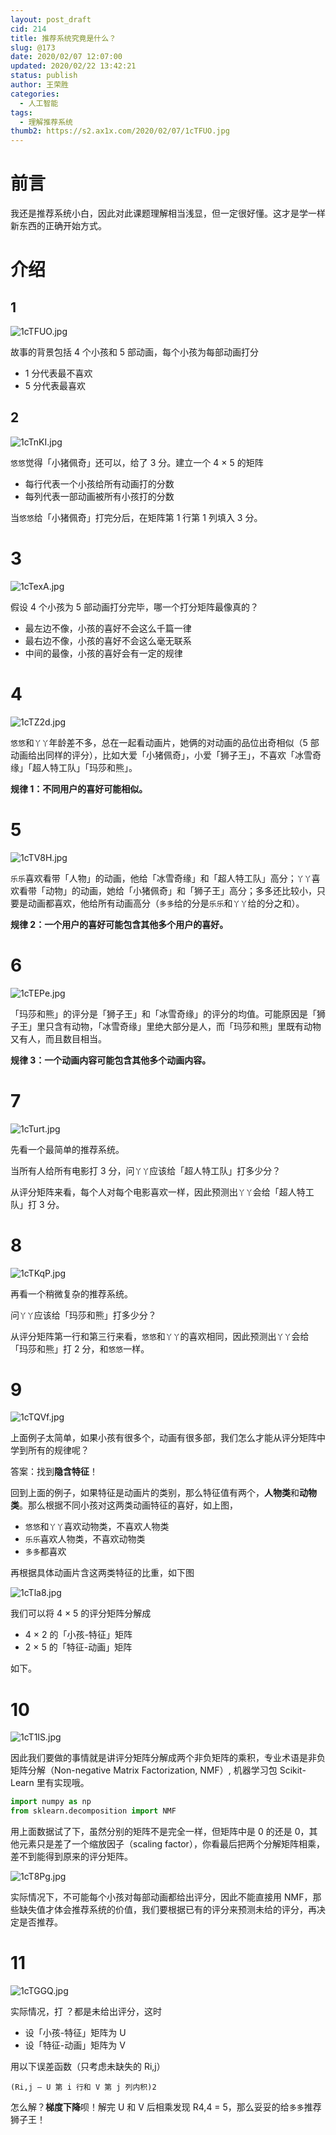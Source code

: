 ```yaml
---
layout: post_draft
cid: 214
title: 推荐系统究竟是什么？
slug: @173
date: 2020/02/07 12:07:00
updated: 2020/02/22 13:42:21
status: publish
author: 王荣胜
categories: 
  - 人工智能
tags: 
  - 理解推荐系统
thumb2: https://s2.ax1x.com/2020/02/07/1cTFUO.jpg
---
```



<!--more-->
# 前言

我还是推荐系统小白，因此对此课题理解相当浅显，但一定很好懂。这才是学一样新东西的正确开始方式。

# 介绍

## 1

<img src="https://s2.ax1x.com/2020/02/07/1cTFUO.jpg" alt="1cTFUO.jpg" border="0" />

故事的背景包括 4 个小孩和 5 部动画，每个小孩为每部动画打分

- 1 分代表最不喜欢
- 5 分代表最喜欢

## 2

<img src="https://s2.ax1x.com/2020/02/07/1cTnKI.jpg" alt="1cTnKI.jpg" border="0" />

`悠悠`觉得「小猪佩奇」还可以，给了 3 分。建立一个 4 × 5 的矩阵

- 每行代表一个小孩给所有动画打的分数
- 每列代表一部动画被所有小孩打的分数

当`悠悠`给「小猪佩奇」打完分后，在矩阵第 1 行第 1 列填入 3 分。

# 3

<img src="https://s2.ax1x.com/2020/02/07/1cTexA.jpg" alt="1cTexA.jpg" border="0" />

假设 4 个小孩为 5 部动画打分完毕，哪一个打分矩阵最像真的？

- 最左边不像，小孩的喜好不会这么千篇一律
- 最右边不像，小孩的喜好不会这么毫无联系
- 中间的最像，小孩的喜好会有一定的规律

# 4

<img src="https://s2.ax1x.com/2020/02/07/1cTZ2d.jpg" alt="1cTZ2d.jpg" border="0" />

`悠悠`和`丫丫`年龄差不多，总在一起看动画片，她俩的对动画的品位出奇相似（5 部动画给出同样的评分），比如大爱「小猪佩奇」，小爱「狮子王」，不喜欢「冰雪奇缘」「超人特工队」「玛莎和熊」。

**规律 1：不同用户的喜好可能相似。**

# 5

<img src="https://s2.ax1x.com/2020/02/07/1cTV8H.jpg" alt="1cTV8H.jpg" border="0" />

`乐乐`喜欢看带「人物」的动画，他给「冰雪奇缘」和「超人特工队」高分；`丫丫`喜欢看带「动物」的动画，她给「小猪佩奇」和「狮子王」高分；多多还比较小，只要是动画都喜欢，他给所有动画高分（`多多`给的分是`乐乐`和`丫丫`给的分之和）。

**规律 2：一个用户的喜好可能包含其他多个用户的喜好。**

# 6

<img src="https://s2.ax1x.com/2020/02/07/1cTEPe.jpg" alt="1cTEPe.jpg" border="0" />

「玛莎和熊」的评分是「狮子王」和「冰雪奇缘」的评分的均值。可能原因是「狮子王」里只含有动物，「冰雪奇缘」里绝大部分是人，而「玛莎和熊」里既有动物又有人，而且数目相当。

**规律 3：一个动画内容可能包含其他多个动画内容。**

# 7

<img src="https://s2.ax1x.com/2020/02/07/1cTurt.jpg" alt="1cTurt.jpg" border="0" />

先看一个最简单的推荐系统。

当所有人给所有电影打 3 分，问`丫丫`应该给「超人特工队」打多少分？

从评分矩阵来看，每个人对每个电影喜欢一样，因此预测出`丫丫`会给「超人特工队」打 3 分。

# 8

<img src="https://s2.ax1x.com/2020/02/07/1cTKqP.jpg" alt="1cTKqP.jpg" border="0" />

再看一个稍微复杂的推荐系统。

问`丫丫`应该给「玛莎和熊」打多少分？

从评分矩阵第一行和第三行来看，`悠悠`和`丫丫`的喜欢相同，因此预测出`丫丫`会给「玛莎和熊」打 2 分，和`悠悠`一样。

# 9

<img src="https://s2.ax1x.com/2020/02/07/1cTQVf.jpg" alt="1cTQVf.jpg" border="0" />

上面例子太简单，如果小孩有很多个，动画有很多部，我们怎么才能从评分矩阵中学到所有的规律呢？

答案：找到**隐含特征**！

回到上面的例子，如果特征是动画片的类别，那么特征值有两个，**人物类**和**动物类**。那么根据不同小孩对这两类动画特征的喜好，如上图，

- `悠悠`和`丫丫`喜欢动物类，不喜欢人物类
- `乐乐`喜欢人物类，不喜欢动物类
- `多多`都喜欢

再根据具体动画片含这两类特征的比重，如下图

<img src="https://s2.ax1x.com/2020/02/07/1cTla8.jpg" alt="1cTla8.jpg" border="0" />

我们可以将 4 × 5 的评分矩阵分解成

- 4 × 2 的「小孩-特征」矩阵
- 2 × 5 的「特征-动画」矩阵

如下。

# 10

<img src="https://s2.ax1x.com/2020/02/07/1cT1IS.jpg" alt="1cT1IS.jpg" border="0" />

因此我们要做的事情就是讲评分矩阵分解成两个非负矩阵的乘积，专业术语是非负矩阵分解（Non-negative Matrix Factorization, NMF）, 机器学习包 Scikit-Learn 里有实现哦。

```python
import numpy as np
from sklearn.decomposition import NMF
```

用上面数据试了下，虽然分别的矩阵不是完全一样，但矩阵中是 0 的还是 0，其他元素只是差了一个缩放因子（scaling factor），你看最后把两个分解矩阵相乘，差不到能得到原来的评分矩阵。

<img src="https://s2.ax1x.com/2020/02/07/1cT8Pg.jpg" alt="1cT8Pg.jpg" border="0" />

实际情况下，不可能每个小孩对每部动画都给出评分，因此不能直接用 NMF，那些缺失值才体会推荐系统的价值，我们要根据已有的评分来预测未给的评分，再决定是否推荐。

# 11

<img src="https://s2.ax1x.com/2020/02/07/1cTGGQ.jpg" alt="1cTGGQ.jpg" border="0" />

实际情况，打 ？都是未给出评分，这时

- 设「小孩-特征」矩阵为 U
- 设「特征-动画」矩阵为 V

用以下误差函数（只考虑未缺失的 Ri,j）

    (Ri,j – U 第 i 行和 V 第 j 列内积)2

怎么解？**梯度下降**呗！解完 U 和 V 后相乘发现 R4,4 = 5，那么妥妥的给`多多`推荐狮子王！